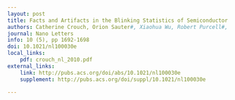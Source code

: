 ```yaml
---
layout: post
title: Facts and Artifacts in the Blinking Statistics of Semiconductor Nanocrystals
authors: Catherine Crouch, Orion Sauter#, Xiaohua Wu, Robert Purcell#, Claudia Querner, Marija Drndić, Matthew Pelton
journal: Nano Letters
info: 10 (5), pp 1692-1698
doi: 10.1021/nl100030e
local_links:
    pdf: crouch_nl_2010.pdf
external_links:
    link: http://pubs.acs.org/doi/abs/10.1021/nl100030e
    supplement: http://pubs.acs.org/doi/suppl/10.1021/nl100030e

---
```

